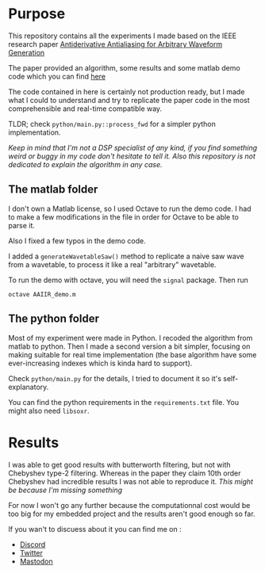 # Purpose
This repository contains all the experiments I made based on the IEEE research paper [Antiderivative Antialiasing for Arbitrary Waveform Generation](https://ieeexplore.ieee.org/document/9854137)

The paper provided an algorithm, some results and some matlab demo code which you can find [here](https://dangelo.audio/ieee-talsp-aaiir-osc.html)

The code contained in here is certainly not production ready, but I made what I could to understand and try to replicate the paper code in the most comprehensible and real-time compatible way.

TLDR; check `python/main.py::process_fwd` for a simpler python implementation.

*Keep in mind that I'm not a DSP specialist of any kind, if you find something weird or buggy in my code don't hesitate to tell it. Also this repository is not dedicated to explain the algorithm in any case.*


## The matlab folder
I don't own a Matlab license, so I used Octave to run the demo code. I had to make a few modifications in the file in order for Octave to be able to parse it.

Also I fixed a few typos in the demo code.

I added a `generateWavetableSaw()` method to replicate a naive saw wave from a wavetable, to process it like a real "arbitrary" wavetable.

To run the demo with octave, you will need the `signal` package. Then run 
```shell
octave AAIIR_demo.m
```

## The python folder
Most of my experiment were made in Python. I recoded the algorithm from matlab to python. Then I made a second version a bit simpler, focusing on making suitable for real time implementation (the base algorithm have some ever-increasing indexes which is kinda hard to support).

Check `python/main.py` for the details, I tried to document it so it's self-explanatory.

You can find the python requirements in the `requirements.txt` file. You might also need `libsoxr`.

# Results
I was able to get good results with butterworth filtering, but not with Chebyshev type-2 filtering. Whereas in the paper they claim 10th order Chebyshev had incredible results I was not able to reproduce it. *This might be because I'm missing something*


For now I won't go any further because the computationnal cost would be too big for my embedded project and the results aren't good enough so far.

If you wan't to discuess about it you can find me on :
 - [Discord](https://discordapp.com/users/Groumpf#2353)
 - [Twitter](https://twitter.com/Groumpf_)
 - [Mastodon](https://piaille.fr/@groumpf)
